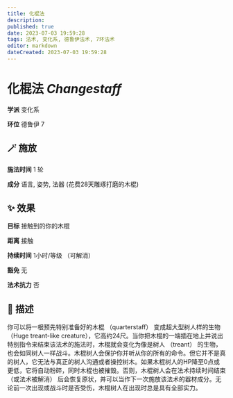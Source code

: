 ```yaml
---
title: 化棍法
description: 
published: true
date: 2023-07-03 19:59:28
tags: 法术, 变化系, 德鲁伊法术, 7环法术
editor: markdown
dateCreated: 2023-07-03 19:59:28
---
```


# **化棍法** *Changestaff*

**学派** 变化系 

**环位** 德鲁伊 7

## 🪄 施放

**施法时间** 1 轮

**成分** 语言, 姿势, 法器 (花费28天雕琢打磨的木棍)

## ✨ 效果 

**目标** 接触到的你的木棍 

**距离** 接触  

**持续时间** 1小时/等级 （可解消） 

**豁免** 无

**法术抗力** 否

## 📖 描述

你可以将一根预先特别准备好的木棍 （quarterstaff） 变成超大型树人样的生物 （Huge treant-like creature），它高约24尺。当你把木棍的一端插在地上并说出特别指令来结束该法术的施法时，木棍就会变化为像是树人 （treant） 的生物，也会如同树人一样战斗。木棍树人会保护你并听从你的所有的命令。但它并不是真的树人，它无法与真正的树人沟通或者操控树木。如果木棍树人的HP降至0点或更低，它将自动粉碎，同时木棍也被摧毁。否则，木棍树人会在法术持续时间结束 （或法术被解消） 后会恢复原状，并可以当作下一次施放该法术的器材成分。无论前一次出现或战斗时是否受伤，木棍树人在出现时总是具有全部实力。
    